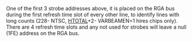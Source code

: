 One of the first 3 strobe addresses above, it is
placed on the RGA bus during the first refresh time
slot of every other line, to identify lines with
long counts (228- NTSC, [HTOTAL](HTOTAL.md)+2- VARBEAMEN=1
hires chips only). There are 4 refresh time slots
and any not used for strobes will leave a null
(1FE) address on the RGA bus.